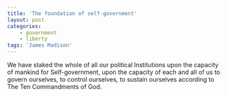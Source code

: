 ```yaml
---
title: 'The foundation of self-government'
layout: post
categories:
    - government
    - liberty
tags: 'James Madison'
---
```


We have staked the whole of all our political Institutions upon the capacity of mankind for Self-government, upon the capacity of each and all of us to govern ourselves, to control ourselves, to sustain ourselves according to The Ten Commandments of God.
